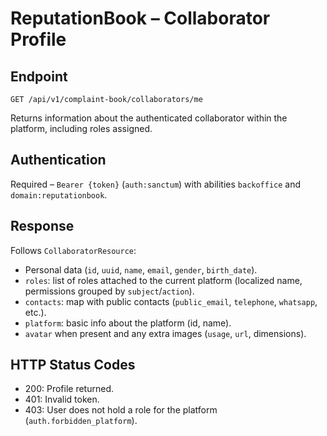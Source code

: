 # ReputationBook – Collaborator Profile

## Endpoint

```
GET /api/v1/complaint-book/collaborators/me
```

Returns information about the authenticated collaborator within the platform, including roles assigned.

## Authentication

Required – `Bearer {token}` (`auth:sanctum`) with abilities `backoffice` and `domain:reputationbook`.

## Response

Follows `CollaboratorResource`:

- Personal data (`id`, `uuid`, `name`, `email`, `gender`, `birth_date`).
- `roles`: list of roles attached to the current platform (localized name, permissions grouped by `subject`/`action`).
- `contacts`: map with public contacts (`public_email`, `telephone`, `whatsapp`, etc.).
- `platform`: basic info about the platform (id, name).
- `avatar` when present and any extra images (`usage`, `url`, dimensions).

## HTTP Status Codes

- 200: Profile returned.
- 401: Invalid token.
- 403: User does not hold a role for the platform (`auth.forbidden_platform`).

